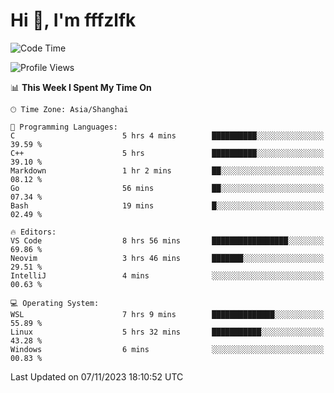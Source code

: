 # Hi 👋, I'm fffzlfk

<!--START_SECTION:waka-->
![Code Time](http://img.shields.io/badge/Code%20Time-549%20hrs%2043%20mins-blue)

![Profile Views](http://img.shields.io/badge/Profile%20Views-0-blue)

📊 **This Week I Spent My Time On** 

```text
🕑︎ Time Zone: Asia/Shanghai

💬 Programming Languages: 
C                        5 hrs 4 mins        ██████████░░░░░░░░░░░░░░░   39.59 % 
C++                      5 hrs               ██████████░░░░░░░░░░░░░░░   39.10 % 
Markdown                 1 hr 2 mins         ██░░░░░░░░░░░░░░░░░░░░░░░   08.12 % 
Go                       56 mins             ██░░░░░░░░░░░░░░░░░░░░░░░   07.34 % 
Bash                     19 mins             █░░░░░░░░░░░░░░░░░░░░░░░░   02.49 % 

🔥 Editors: 
VS Code                  8 hrs 56 mins       █████████████████░░░░░░░░   69.86 % 
Neovim                   3 hrs 46 mins       ███████░░░░░░░░░░░░░░░░░░   29.51 % 
IntelliJ                 4 mins              ░░░░░░░░░░░░░░░░░░░░░░░░░   00.63 % 

💻 Operating System: 
WSL                      7 hrs 9 mins        ██████████████░░░░░░░░░░░   55.89 % 
Linux                    5 hrs 32 mins       ███████████░░░░░░░░░░░░░░   43.28 % 
Windows                  6 mins              ░░░░░░░░░░░░░░░░░░░░░░░░░   00.83 % 
```


 Last Updated on 07/11/2023 18:10:52 UTC
<!--END_SECTION:waka-->
